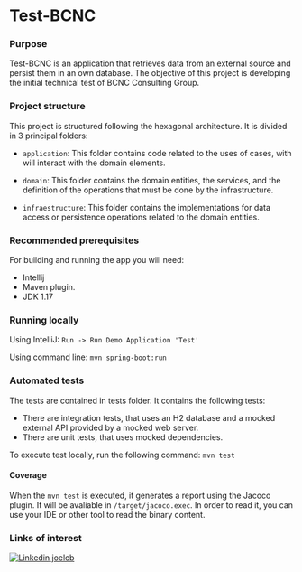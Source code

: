 # Test-BCNC

### Purpose

Test-BCNC is an application that retrieves data from an external source and persist them in an own database. The
objective of this project is developing the initial technical test of BCNC Consulting Group.

### Project structure

This project is structured following the hexagonal architecture. It is divided in 3 principal folders:

* ``application``: This folder contains code related to the uses of cases, with will interact with the domain
elements.

* ``domain``: This folder contains the domain entities, the services, and the definition of the operations that must
be done by the infrastructure.

* ``infraestructure``: This folder contains the implementations for data access or persistence operations related to
the domain entities.

### Recommended prerequisites

For building and running the app you will need:

* Intellij
* Maven plugin.
* JDK 1.17

### Running locally

Using IntelliJ: ``Run -> Run Demo Application 'Test'``

Using command line: ``mvn spring-boot:run``

### Automated tests

The tests are contained in tests folder. It contains the following tests:
* There are integration tests, that uses an H2 database and a mocked external 
API provided by a mocked web server.
* There are unit tests, that uses mocked dependencies.

To execute test locally, run the following command: ``mvn test``

#### Coverage

When the ``mvn test`` is executed, it generates a report using the Jacoco plugin. It will be avaliable 
in ``/target/jacoco.exec``. In order to read it, you can use your IDE or other tool to read the binary content.

### Links of interest

[![Linkedin joelcb](https://img.shields.io/badge/LinkedIn-0077B5?style=for-the-badge&logo=linkedin&logoColor=white)](https://www.linkedin.com/in/joelcb)